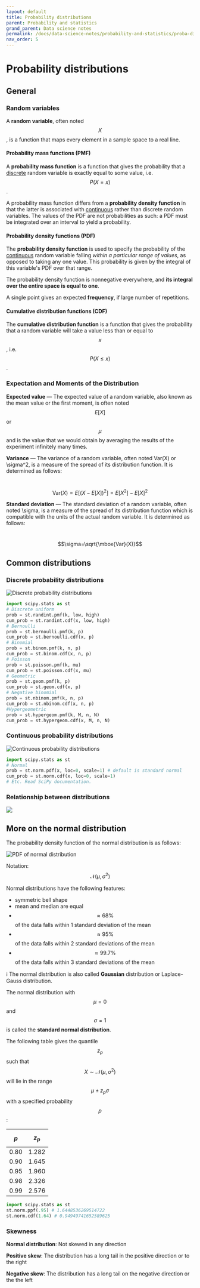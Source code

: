 ```yaml
---
layout: default
title: Probability distributions
parent: Probability and statistics
grand_parent: Data science notes
permalink: /docs/data-science-notes/probability-and-statistics/proba-distrib/
nav_order: 5
---
```


# Probability distributions

## General

### Random variables

A **random variable**, often noted $$X$$, is a function that maps every element in a sample space to a real line.

#### Probability mass functions (PMF)

A **probability mass function** is a function that gives the probability that a <u>discrete</u> random variable is exactly equal to some value, i.e. $$P(X=x)$$.

A probability mass function differs from a **probability density function** in that the latter is associated with <u>continuous</u> rather than discrete random variables. The values of the PDF are not probabilities as such: a PDF must be integrated over an interval to yield a probability.

#### Probability density functions (PDF)

The **probability density function** is used to specify the probability of the <u>continuous</u> random variable falling *within a particular range of values*, as opposed to taking any one value. This probability is given by the integral of this variable's PDF over that range.

The probability density function is nonnegative everywhere, and **its integral over the entire space is equal to one**.

A single point gives an expected **frequency**, if large number of repetitions.

#### Cumulative distribution functions (CDF)

The **cumulative distribution function** is a function that gives the probability that a random variable will take a value less than or equal to $$x$$, i.e. $$P(X \leq x)$$.

### Expectation and Moments of the Distribution

**Expected value** ― The expected value of a random variable, also known as the mean value or the first moment, is often noted $$E[X]​$$ or $$\mu​$$ and is the value that we would obtain by averaging the results of the experiment infinitely many times.

**Variance** ― The variance of a random variable, often noted Var(X) or \sigma^2, is a measure of the spread of its distribution function. It is determined as follows:

​	$$\mbox{Var}(X)=E[(X-E[X])^2]=E[X^2]-E[X]^2​$$

**Standard deviation** ― The standard deviation of a random variable, often noted \sigma, is a measure of the spread of its distribution function which is compatible with the units of the actual random variable. It is determined as follows:

​	$$\sigma=\sqrt{\mbox{Var}(X)}$$

## Common distributions

### Discrete probability distributions

![Discrete probability distributions](../../../assets/discrete_proba.jpg)

```python
import scipy.stats as st
# Discrete uniform
prob = st.randint.pmf(k, low, high)
cum_prob = st.randint.cdf(x, low, high)
# Bernoulli
prob = st.bernoulli.pmf(k, p)
cum_prob = st.bernoulli.cdf(x, p)
# Binomial
prob = st.binom.pmf(k, n, p)
cum_prob = st.binom.cdf(x, n, p)
# Poisson
prob = st.poisson.pmf(k, mu)
cum_prob = st.poisson.cdf(x, mu)
# Geometric
prob = st.geom.pmf(k, p)
cum_prob = st.geom.cdf(x, p)
# Negative binomial
prob = st.nbinom.pmf(k, n, p)
cum_prob = st.nbinom.cdf(x, n, p)
#Hypergeometric
prob = st.hypergeom.pmf(k, M, n, N)
cum_prob = st.hypergeom.cdf(x, M, n, N)
```

### Continuous probability distributions

![Continuous probability distributions](../../../assets/continuous_proba.jpg)

```python
import scipy.stats as st
# Normal
prob = st.norm.pdf(x, loc=0, scale=1) # default is standard normal
cum_prob = st.norm.cdf(x, loc=0, scale=1)
# Etc. Read SciPy documentation.
```

### Relationship between distributions

![](../../../assets/rel_dist.PNG)

## More on the normal distribution

The probability density function of the normal distribution is as follows:

![PDF of normal distribution](../../../assets/normal_dist.PNG)

Notation: $${\mathcal {N}}(\mu ,\sigma ^{2})$$

Normal distributions have the following features:

- symmetric bell shape
- mean and median are equal
- $$\approx68\%$$ of the data falls within 1 standard deviation of the mean
- $$\approx95\%$$ of the data falls within 2 standard deviations of the mean
- $$\approx99.7\%$$ of the data falls within 3 standard deviations of the mean

:information_source: The normal distribution is also called **Gaussian** distribution or Laplace-Gauss distribution.

The normal distribution with $$\mu = 0$$ and $$\sigma = 1$$ is called the **standard normal distribution**.

The following table gives the quantile $$z_p$$ such that $${\displaystyle X\sim {\mathcal {N}}(\mu ,\sigma ^{2})}$$ will lie in the range $$\displaystyle \mu \pm z_{p}\sigma$$ with a specified probability $$p$$:

| $$p$$  | $$z_p$$ |
| :--: | :---: |
| 0.80 | 1.282 |
| 0.90 | 1.645 |
| 0.95 | 1.960 |
| 0.98 | 2.326 |
| 0.99 | 2.576 |

```python
import scipy.stats as st
st.norm.ppf(.95) # 1.6448536269514722
st.norm.cdf(1.64) # 0.94949741652589625
```

### Skewness

**Normal distribution**: Not skewed in any direction

**Positive skew**: The distribution has a long tail in the positive direction or to the right

**Negative skew**: The distribution has a long tail on the negative direction or the the left